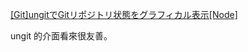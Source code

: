 [[Git]ungitでGitリポジトリ状態をグラフィカル表示[Node]](http://dev.classmethod.jp/server-side/node-js-server-side/ungit/)

ungit 的介面看來很友善。
